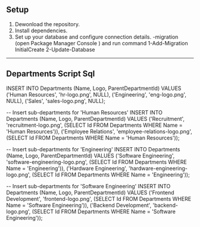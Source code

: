 ## Setup

1. Dewonload the repository.
2. Install dependencies.
4. Set up your database and configure connection details.
    -migration (open Package Manager Console ) and run command 
     1-Add-Migration InitialCreate
     2-Update-Database
----------------------------------------------------------------------------------------------------------------------------------
## Departments Script Sql

INSERT INTO Departments (Name, Logo, ParentDepartmentId) VALUES 
('Human Resources', 'hr-logo.png', NULL),
('Engineering', 'eng-logo.png', NULL),
('Sales', 'sales-logo.png', NULL);

-- Insert sub-departments for 'Human Resources'
INSERT INTO Departments (Name, Logo, ParentDepartmentId) VALUES 
('Recruitment', 'recruitment-logo.png', (SELECT Id FROM Departments WHERE Name = 'Human Resources')),
('Employee Relations', 'employee-relations-logo.png', (SELECT Id FROM Departments WHERE Name = 'Human Resources'));

-- Insert sub-departments for 'Engineering'
INSERT INTO Departments (Name, Logo, ParentDepartmentId) VALUES 
('Software Engineering', 'software-engineering-logo.png', (SELECT Id FROM Departments WHERE Name = 'Engineering')),
('Hardware Engineering', 'hardware-engineering-logo.png', (SELECT Id FROM Departments WHERE Name = 'Engineering'));

-- Insert sub-departments for 'Software Engineering'
INSERT INTO Departments (Name, Logo, ParentDepartmentId) VALUES 
('Frontend Development', 'frontend-logo.png', (SELECT Id FROM Departments WHERE Name = 'Software Engineering')),
('Backend Development', 'backend-logo.png', (SELECT Id FROM Departments WHERE Name = 'Software Engineering'));

